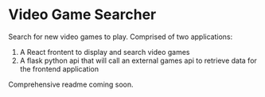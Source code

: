 # Video Game Searcher

Search for new video games to play. Comprised of two applications:

1) A React frontent to display and search video games
2) A flask python api that will call an external games api to retrieve data for the frontend application

Comprehensive readme coming soon.